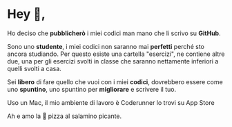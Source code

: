 # Hey :wave:,

Ho deciso che **pubblicherò** i miei codici man mano che li scrivo su **GitHub**.

Sono uno **studente**, i miei codici non saranno mai **perfetti** perché sto ancora studiando. Per questo esiste una cartella "esercizi", ne contiene altre due, una per gli esercizi svolti in classe che saranno nettamente inferiori a quelli svolti a casa.


Sei **libero** di fare quello che vuoi con i miei **codici**, dovrebbero essere come uno **spuntino**, uno spuntino per **migliorare** e scrivere il tuo.


Uso un Mac, il mio ambiente di lavoro è Coderunner lo trovi su App Store

Ah e amo la :pizza: pizza al salamino picante.